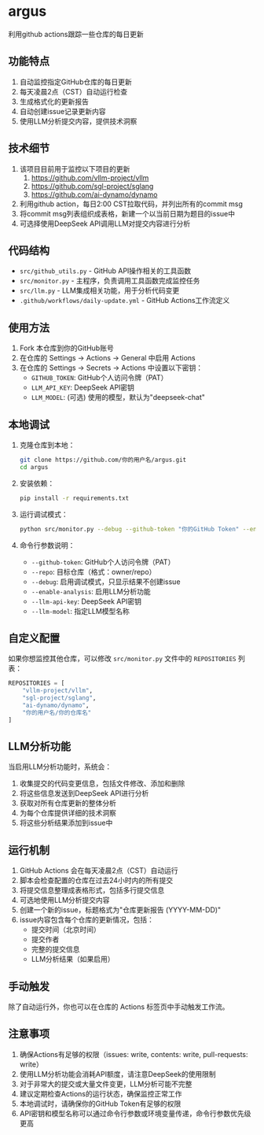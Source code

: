 # argus

利用github actions跟踪一些仓库的每日更新

## 功能特点

1. 自动监控指定GitHub仓库的每日更新
2. 每天凌晨2点（CST）自动运行检查
3. 生成格式化的更新报告
4. 自动创建issue记录更新内容
5. 使用LLM分析提交内容，提供技术洞察

## 技术细节

1. 该项目目前用于监控以下项目的更新
   1. https://github.com/vllm-project/vllm
   2. https://github.com/sgl-project/sglang
   3. https://github.com/ai-dynamo/dynamo
2. 利用github action，每日2:00 CST拉取代码，并列出所有的commit msg
3. 将commit msg列表组织成表格，新建一个以当前日期为题目的issue中
4. 可选择使用DeepSeek API调用LLM对提交内容进行分析

## 代码结构

- `src/github_utils.py` - GitHub API操作相关的工具函数
- `src/monitor.py` - 主程序，负责调用工具函数完成监控任务
- `src/llm.py` - LLM集成相关功能，用于分析代码变更
- `.github/workflows/daily-update.yml` - GitHub Actions工作流定义

## 使用方法

1. Fork 本仓库到你的GitHub账号
2. 在仓库的 Settings -> Actions -> General 中启用 Actions
3. 在仓库的 Settings -> Secrets -> Actions 中设置以下密钥：
   - `GITHUB_TOKEN`: GitHub个人访问令牌（PAT）
   - `LLM_API_KEY`: DeepSeek API密钥
   - `LLM_MODEL`: (可选) 使用的模型，默认为"deepseek-chat"

## 本地调试

1. 克隆仓库到本地：
   ```bash
   git clone https://github.com/你的用户名/argus.git
   cd argus
   ```

2. 安装依赖：
   ```bash
   pip install -r requirements.txt
   ```

3. 运行调试模式：
   ```bash
   python src/monitor.py --debug --github-token "你的GitHub Token" --enable-analysis --repo "你的用户名/argus" --llm-api-key "你的DeepSeek API密钥" --llm-model "deepseek-chat"
   ```

4. 命令行参数说明：
   - `--github-token`: GitHub个人访问令牌（PAT）
   - `--repo`: 目标仓库（格式：owner/repo）
   - `--debug`: 启用调试模式，只显示结果不创建issue
   - `--enable-analysis`: 启用LLM分析功能
   - `--llm-api-key`: DeepSeek API密钥
   - `--llm-model`: 指定LLM模型名称

## 自定义配置

如果你想监控其他仓库，可以修改 `src/monitor.py` 文件中的 `REPOSITORIES` 列表：

```python
REPOSITORIES = [
    "vllm-project/vllm",
    "sgl-project/sglang",
    "ai-dynamo/dynamo",
    "你的用户名/你的仓库名"
]
```

## LLM分析功能

当启用LLM分析功能时，系统会：

1. 收集提交的代码变更信息，包括文件修改、添加和删除
2. 将这些信息发送到DeepSeek API进行分析
3. 获取对所有仓库更新的整体分析
4. 为每个仓库提供详细的技术洞察
5. 将这些分析结果添加到issue中

## 运行机制

1. GitHub Actions 会在每天凌晨2点（CST）自动运行
2. 脚本会检查配置的仓库在过去24小时内的所有提交
3. 将提交信息整理成表格形式，包括多行提交信息
4. 可选地使用LLM分析提交内容
5. 创建一个新的issue，标题格式为"仓库更新报告 (YYYY-MM-DD)"
6. issue内容包含每个仓库的更新情况，包括：
   - 提交时间（北京时间）
   - 提交作者
   - 完整的提交信息
   - LLM分析结果（如果启用）

## 手动触发

除了自动运行外，你也可以在仓库的 Actions 标签页中手动触发工作流。

## 注意事项

1. 确保Actions有足够的权限（issues: write, contents: write, pull-requests: write）
2. 使用LLM分析功能会消耗API额度，请注意DeepSeek的使用限制
3. 对于非常大的提交或大量文件变更，LLM分析可能不完整
4. 建议定期检查Actions的运行状态，确保监控正常工作
5. 本地调试时，请确保你的GitHub Token有足够的权限
6. API密钥和模型名称可以通过命令行参数或环境变量传递，命令行参数优先级更高
